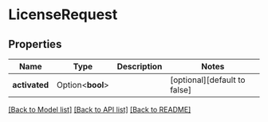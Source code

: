# LicenseRequest

## Properties

Name | Type | Description | Notes
------------ | ------------- | ------------- | -------------
**activated** | Option<**bool**> |  | [optional][default to false]

[[Back to Model list]](../README.md#documentation-for-models) [[Back to API list]](../README.md#documentation-for-api-endpoints) [[Back to README]](../README.md)


